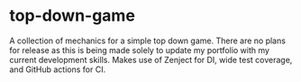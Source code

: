 # top-down-game
A collection of mechanics for a simple top down game. There are no plans for release as this is being made solely to update my portfolio with my current development skills.
Makes use of Zenject for DI, wide test coverage, and GitHub actions for CI.
